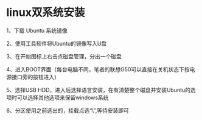 # linux双系统安装

1、下载 Ubuntu 系统镜像

2、使用工具软件将Ubuntu的镜像写入U盘

3、在开始图标上右击点磁盘管理，分出一个磁盘

4、进入BOOT界面（每台电脑不同，笔者的联想G50可以直接在关机状态下按电源接口旁的按钮进入）

5、选择USB HDD，进入后选择语言安装，在有清楚整个磁盘并安装Ubuntu的选项时可以选择其他选项来保留windows系统

6、分区使用之前选出的，挂载点选“\”,等待安装即可